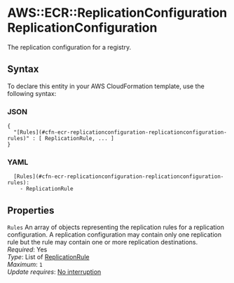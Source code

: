 # AWS::ECR::ReplicationConfiguration ReplicationConfiguration<a name="aws-properties-ecr-replicationconfiguration-replicationconfiguration"></a>

The replication configuration for a registry\.

## Syntax<a name="aws-properties-ecr-replicationconfiguration-replicationconfiguration-syntax"></a>

To declare this entity in your AWS CloudFormation template, use the following syntax:

### JSON<a name="aws-properties-ecr-replicationconfiguration-replicationconfiguration-syntax.json"></a>

```
{
  "[Rules](#cfn-ecr-replicationconfiguration-replicationconfiguration-rules)" : [ ReplicationRule, ... ]
}
```

### YAML<a name="aws-properties-ecr-replicationconfiguration-replicationconfiguration-syntax.yaml"></a>

```
  [Rules](#cfn-ecr-replicationconfiguration-replicationconfiguration-rules): 
    - ReplicationRule
```

## Properties<a name="aws-properties-ecr-replicationconfiguration-replicationconfiguration-properties"></a>

`Rules`  <a name="cfn-ecr-replicationconfiguration-replicationconfiguration-rules"></a>
An array of objects representing the replication rules for a replication configuration\. A replication configuration may contain only one replication rule but the rule may contain one or more replication destinations\.  
*Required*: Yes  
*Type*: List of [ReplicationRule](aws-properties-ecr-replicationconfiguration-replicationrule.md)  
*Maximum*: `1`  
*Update requires*: [No interruption](https://docs.aws.amazon.com/AWSCloudFormation/latest/UserGuide/using-cfn-updating-stacks-update-behaviors.html#update-no-interrupt)